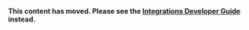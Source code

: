 **This content has moved. Please see the [Integrations Developer Guide](https://www.elastic.co/guide/en/integrations-developer/current/documentation-guidelines.html) instead.**